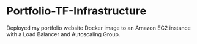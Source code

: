 # Portfolio-TF-Infrastructure
Deployed my portfolio website Docker image to an Amazon EC2 instance with a Load Balancer and Autoscaling Group.
